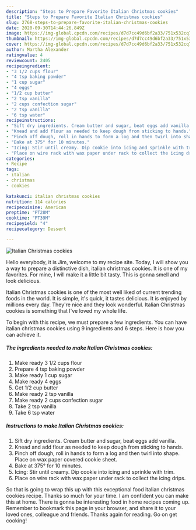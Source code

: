 ```yaml
---
description: "Steps to Prepare Favorite Italian Christmas cookies"
title: "Steps to Prepare Favorite Italian Christmas cookies"
slug: 2768-steps-to-prepare-favorite-italian-christmas-cookies
date: 2020-09-30T14:44:26.849Z
image: https://img-global.cpcdn.com/recipes/d7d7cc49d6bf2a33/751x532cq70/italian-christmas-cookies-recipe-main-photo.jpg
thumbnail: https://img-global.cpcdn.com/recipes/d7d7cc49d6bf2a33/751x532cq70/italian-christmas-cookies-recipe-main-photo.jpg
cover: https://img-global.cpcdn.com/recipes/d7d7cc49d6bf2a33/751x532cq70/italian-christmas-cookies-recipe-main-photo.jpg
author: Martha Alexander
ratingvalue: 4
reviewcount: 2405
recipeingredient:
- "3 1/2 cups flour"
- "4 tsp baking powder"
- "1 cup sugar"
- "4 eggs"
- "1/2 cup butter"
- "2 tsp vanilla"
- "2 cups confection sugar"
- "2 tsp vanilla"
- "6 tsp water"
recipeinstructions:
- "Sift dry ingredients. Cream butter and sugar, beat eggs add vanilla."
- "Knead and add flour as needed to keep dough from sticking to hands."
- "Pinch off dough, roll in hands to form a log and then twirl into shape. Place on wax paper covered cookie sheet."
- "Bake at 375° for 10 minutes."
- "Icing: Stir until creamy. Dip cookie into icing and sprinkle with trim."
- "Place on wire rack with wax paper under rack to collect the icing drips."
categories:
- Recipe
tags:
- italian
- christmas
- cookies

katakunci: italian christmas cookies 
nutrition: 114 calories
recipecuisine: American
preptime: "PT28M"
cooktime: "PT39M"
recipeyield: "4"
recipecategory: Dessert

---
```



![Italian Christmas cookies](https://img-global.cpcdn.com/recipes/d7d7cc49d6bf2a33/751x532cq70/italian-christmas-cookies-recipe-main-photo.jpg)

Hello everybody, it is Jim, welcome to my recipe site. Today, I will show you a way to prepare a distinctive dish, italian christmas cookies. It is one of my favorites. For mine, I will make it a little bit tasty. This is gonna smell and look delicious.



Italian Christmas cookies is one of the most well liked of current trending foods in the world. It is simple, it's quick, it tastes delicious. It is enjoyed by millions every day. They're nice and they look wonderful. Italian Christmas cookies is something that I've loved my whole life.


To begin with this recipe, we must prepare a few ingredients. You can have italian christmas cookies using 9 ingredients and 6 steps. Here is how you can achieve it.

<!--inarticleads1-->

##### The ingredients needed to make Italian Christmas cookies:

1. Make ready 3 1/2 cups flour
1. Prepare 4 tsp baking powder
1. Make ready 1 cup sugar
1. Make ready 4 eggs
1. Get 1/2 cup butter
1. Make ready 2 tsp vanilla
1. Make ready 2 cups confection sugar
1. Take 2 tsp vanilla
1. Take 6 tsp water




<!--inarticleads2-->

##### Instructions to make Italian Christmas cookies:

1. Sift dry ingredients. Cream butter and sugar, beat eggs add vanilla.
1. Knead and add flour as needed to keep dough from sticking to hands.
1. Pinch off dough, roll in hands to form a log and then twirl into shape. Place on wax paper covered cookie sheet.
1. Bake at 375° for 10 minutes.
1. Icing: Stir until creamy. Dip cookie into icing and sprinkle with trim.
1. Place on wire rack with wax paper under rack to collect the icing drips.




So that is going to wrap this up with this exceptional food italian christmas cookies recipe. Thanks so much for your time. I am confident you can make this at home. There is gonna be interesting food in home recipes coming up. Remember to bookmark this page in your browser, and share it to your loved ones, colleague and friends. Thanks again for reading. Go on get cooking!
